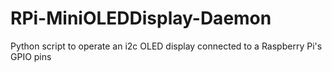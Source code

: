 # RPi-MiniOLEDDisplay-Daemon
Python script to operate an i2c OLED display connected to a Raspberry Pi's GPIO pins
